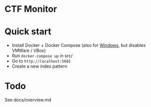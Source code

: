 # CTF Monitor

# Quick start
- Install Docker + Docker Compose (also for [Windows](https://www.docker.com/community-edition#/download), but disables VMWare / VBox)
- Run `docker-compose up` in src/
- Go to `http://localhost:5601`
- Create a new index pattern

# Todo

See docs/overview.md